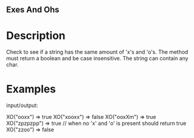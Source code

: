 ## Exes And Ohs

# Description
Check to see if a string has the same amount of 'x's and 'o's. The method must return a boolean and be case insensitive. The string can contain any char.

# Examples 
input/output:

XO("ooxx") => true
XO("xooxx") => false
XO("ooxXm") => true
XO("zpzpzpp") => true // when no 'x' and 'o' is present should return true
XO("zzoo") => false